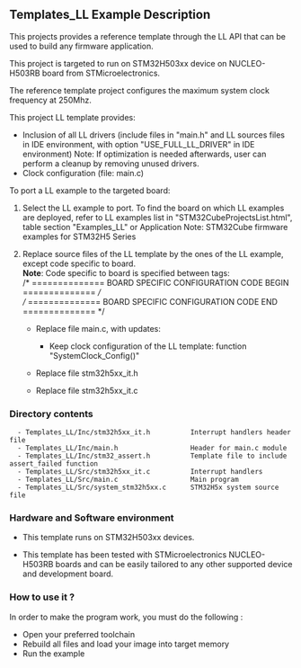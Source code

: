 ## <b>Templates_LL Example Description</b>

This projects provides a reference template through the LL API that can be used
to build any firmware application.

This project is targeted to run on STM32H503xx device on NUCLEO-H503RB board from STMicroelectronics.

The reference template project configures the maximum system clock frequency at 250Mhz.

This project LL template provides:

 - Inclusion of all LL drivers (include files in "main.h" and LL sources files
   in IDE environment, with option "USE_FULL_LL_DRIVER" in IDE environment)
   Note: If optimization is needed afterwards, user can perform a cleanup by
   removing unused drivers.
 - Clock configuration (file: main.c)
 
To port a LL example to the targeted board:

1. Select the LL example to port.
   To find the board on which LL examples are deployed, refer to LL examples list
   in "STM32CubeProjectsList.html", table section "Examples_LL"
   or Application Note: STM32Cube firmware examples for STM32H5 Series

2. Replace source files of the LL template by the ones of the LL example, except
   code specific to board.  
   **Note**: Code specific to board is specified between tags:  
   /* ==============   BOARD SPECIFIC CONFIGURATION CODE BEGIN    ============== */  
   /* ==============   BOARD SPECIFIC CONFIGURATION CODE END      ============== */  

   - Replace file main.c, with updates:
     - Keep clock configuration of the LL template: function "SystemClock_Config()"

   - Replace file stm32h5xx_it.h
   - Replace file stm32h5xx_it.c

### <b>Directory contents</b>

      - Templates_LL/Inc/stm32h5xx_it.h          Interrupt handlers header file
      - Templates_LL/Inc/main.h                  Header for main.c module
      - Templates_LL/Inc/stm32_assert.h          Template file to include assert_failed function
      - Templates_LL/Src/stm32h5xx_it.c          Interrupt handlers
      - Templates_LL/Src/main.c                  Main program
      - Templates_LL/Src/system_stm32h5xx.c      STM32H5x system source file

### <b>Hardware and Software environment</b>

  - This template runs on STM32H503xx devices.

  - This template has been tested with STMicroelectronics NUCLEO-H503RB
    boards and can be easily tailored to any other supported device
    and development board.

### <b>How to use it ?</b>

In order to make the program work, you must do the following :

 - Open your preferred toolchain
 - Rebuild all files and load your image into target memory
 - Run the example

